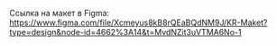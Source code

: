Ссылка на макет в Figma: https://www.figma.com/file/Xcmeyus8kB8rQEaBQdNM9J/KR-Maket?type=design&node-id=4662%3A14&t=MvdNZit3uVTMA6No-1
